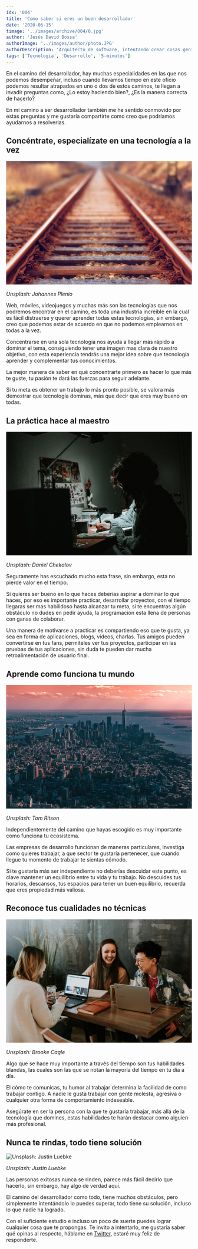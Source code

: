 ```yaml
---
idx: '004'
title: 'Como saber si eres un buen desarrollador'
date: '2020-06-15'
timage: '../images/archive/004/0.jpg'
author: 'Jesús David Bossa'
authorImage: '../images/author/photo.JPG'
authorDescription: 'Arquitecto de software, intentando crear cosas geniales.'
tags: ['Tecnologia', 'Desarrollo', '5-minutos']
---
```


En el camino del desarrollador, hay muchas especialidades en las que nos podemos desempeñar, incluso cuando llevamos tiempo en este oficio podemos resultar atrapados en uno o dos de estos caminos, te llegan a invadir preguntas como, ¿Lo estoy haciendo bien?, ¿Es la manera correcta de hacerlo?

En mi camino a ser desarrollador también me he sentido conmovido por estas preguntas y me gustaría compartirte como creo que podríamos ayudarnos a resolverlas.

## Concéntrate, especialízate en una tecnología a la vez

![Unsplash: Johannes Plenio](../images/archive/004/1.jpg)

<div>

_Unsplash: Johannes Plenio_

</div>

Web, móviles, videojuegos y muchas más son las tecnologías que nos podremos encontrar en el camino, es toda una industria increíble en la cual es fácil distraerse y querer aprender todas estas tecnologías, sin embargo, creo que podemos estar de acuerdo en que no podemos emplearnos en todas a la vez.

Concentrarse en una sola tecnología nos ayuda a llegar más rápido a dominar el tema, consiguiendo tener una imagen mas clara de nuestro objetivo, con esta experiencia tendrás una mejor idea sobre que tecnología aprender y complementar tus conocimientos.

La mejor manera de saber en qué concentrarte primero es hacer lo que más te guste, tu pasión te dará las fuerzas para seguir adelante.

Si tu meta es obtener un trabajo lo más pronto posible, se valora más demostrar que tecnología dominas, más que decir que eres muy bueno en todas.

## La práctica hace al maestro

![Unsplash: Daniel Chekalov](../images/archive/004/2.jpg)

<div>

_Unsplash: Daniel Chekalov_

</div>

Seguramente has escuchado mucho esta frase, sin embargo, esta no pierde valor en el tiempo.

Si quieres ser bueno en lo que haces deberías aspirar a dominar lo que haces, por eso es importante practicar, desarrollar proyectos, con el tiempo llegaras ser mas habilidoso hasta alcanzar tu meta, si te encuentras algún obstáculo no dudes en pedir ayuda, la programación esta llena de personas con ganas de colaborar.

Una manera de motivarse a practicar es compartiendo eso que te gusta, ya sea en forma de aplicaciones, blogs, videos, charlas. Tus amigos pueden convertirse en tus fans, permíteles ver tus proyectos, participar en las pruebas de tus aplicaciones, sin duda te pueden dar mucha retroalimentación de usuario final.

## Aprende como funciona tu mundo

![Unsplash: Tom Ritson](../images/archive/004/3.jpg)

<div>

_Unsplash: Tom Ritson_

</div>

Independientemente del camino que hayas escogido es muy importante como funciona tu ecosistema.

Las empresas de desarrollo funcionan de maneras particulares, investiga como quieres trabajar, a que sector te gustaría pertenecer, que cuando llegue tu momento de trabajar te sientas cómodo.

Si te gustaría más ser independiente no deberías descuidar este punto, es clave mantener un equilibrio entre tu vida y tu trabajo. No descuides tus horarios, descansos, tus espacios para tener un buen equilibrio, recuerda que eres propiedad más valiosa.

## Reconoce tus cualidades no técnicas

![Unsplash: Brooke Cagle](../images/archive/004/4.jpg)

<div>

_Unsplash: Brooke Cagle_

</div>

Algo que se hace muy importante a través del tiempo son tus habilidades blandas, las cuales son las que se notan la mayoría del tiempo en tu día a día.

El cómo te comunicas, tu humor al trabajar determina la facilidad de como trabajar contigo. A nadie le gusta trabajar con gente molesta, agresiva o cualquier otra forma de comportamiento indeseable.

Asegúrate en ser la persona con la que te gustaría trabajar, más allá de la tecnología que domines, estas habilidades te harán destacar como alguien más profesional.

## Nunca te rindas, todo tiene solución

![Unsplash: Justin Luebke](../images/archive/004/5.jpg)

<div>

_Unsplash: Justin Luebke_

</div>

Las personas exitosas nunca se rinden, parece más fácil decirlo que hacerlo, sin embargo, hay algo de verdad aquí.

El camino del desarrollador como todo, tiene muchos obstáculos, pero simplemente intentándolo lo puedes superar, todo tiene su solución, incluso lo que nadie ha logrado.

Con el suficiente estudio e incluso un poco de suerte puedes lograr cualquier cosa que te propongas.
Te invito a intentarlo, me gustaría saber qué opinas al respecto, háblame en <a href="https://twitter.com/jesMakinox" target="_blank">Twitter</a>, estaré muy feliz de responderte.
